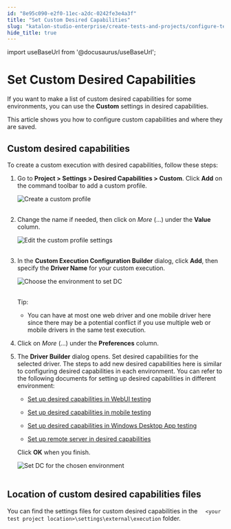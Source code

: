 ```yaml
---
id: "8e95c090-e2f0-11ec-a2dc-0242fe3e4a3f"
title: "Set Custom Desired Capabilities"
slug: "katalon-studio-enterprise/create-tests-and-projects/configure-test-cases/desired-capabilities/set-custom-desired-capabilities"
hide_title: true
---
```

import useBaseUrl from '@docusaurus/useBaseUrl';

    

# <a id="id" class="anchor_top_offset"/><a id="ariaid-title1" class="anchor_top_offset"/>Set Custom Desired Capabilities

    
      
<p xmlns="http://www.w3.org/1999/xhtml" className="p">If you want to make a list of custom desired capabilities for   some environments, you can use the <strong className="ph b">Custom</strong> settings   in desired capabilities.</p> 
      
<p xmlns="http://www.w3.org/1999/xhtml" className="p">This article shows you how to configure custom capabilities and   where they are saved.</p> 
    
  

## <a id="id_1" class="anchor_top_offset"/>Custom desired capabilities

<p xmlns="http://www.w3.org/1999/xhtml" className="p">To create a custom execution with desired capabilities, follow   these steps:</p> 
<ol xmlns="http://www.w3.org/1999/xhtml" className="ol"><li className="li">     <p className="p">Go to <strong className="ph b">Project &gt; Settings &gt; Desired Capabilities         &gt; Custom</strong>. Click <strong className="ph b">Add</strong> on the command       toolbar to add a custom profile.</p>     <p className="p">       <img className="image" src={useBaseUrl("https://github.com/katalon-studio/docs-images/raw/master/katalon-studio/docs/project-settings-new-ui/KS-DC-Custom-settings.png")} alt="Create a custom profile" /><br /><br />     </p>   </li><li className="li">     <p className="p">Change the name if needed, then click on       <em className="ph i">More</em> (...) under the <strong className="ph b">Value</strong>       column.</p>     <p className="p">       <img className="image" src={useBaseUrl("https://github.com/katalon-studio/docs-images/raw/master/katalon-studio/docs/project-settings-new-ui/KS-DC-CUSTOM-Add-property.png")} alt="Edit the custom profile settings" /><br /><br />     </p>   </li><li className="li">     <p className="p">In the <strong className="ph b">Custom Execution Configuration         Builder</strong> dialog, click <strong className="ph b">Add</strong>, then       specify the <strong className="ph b">Driver Name</strong> for your custom       execution.</p>     <p className="p">       <img className="image" src={useBaseUrl("https://github.com/katalon-studio/docs-images/raw/master/katalon-studio/docs/execution-settings/KS-DC-Choose-environment.png")} alt="Choose the environment to set DC" /><br /><br />     </p>     <div className="note tip note_tip"><span className="note__title">Tip:</span>        <p className="p" /><ul className="ul"><li className="li"><p className="p">You can have at most one web driver and one mobile driver here             since there may be a potential conflict if you use multiple web or             mobile drivers in the same test execution.</p></li></ul>     </div>   </li><li className="li">     <p className="p">Click on <em className="ph i">More</em> (...) under the       <strong className="ph b">Preferences</strong> column.</p>   </li><li className="li">     <p className="p">The <strong className="ph b">Driver Builder</strong> dialog opens. Set       desired capabilities for the selected driver. The steps to add new       desired capabilities here is similar to configuring desired       capabilities in each environment. You can refer to the following       documents for setting up desired capabilities in different       environment:</p>     <ul className="ul"><li className="li">         <p className="p">           <a className="xref" href="/docs/legacy/katalon-studio-enterprise/create-tests-and-projects/configure-test-cases/desired-capabilities/set-up-desired-capabilities-for-webui-testing">Set             up desired capabilities in WebUI testing</a>         </p>       </li><li className="li">         <p className="p"> <a className="xref" href="/docs/legacy/katalon-studio-enterprise/create-tests-and-projects/configure-test-cases/desired-capabilities/set-up-desired-capabilities-in-mobile-testing">Set             up desired capabilities in mobile testing</a>         </p>       </li><li className="li">         <p className="p">           <a className="xref" href="/docs/legacy/katalon-studio-enterprise/create-tests-and-projects/configure-test-cases/desired-capabilities/set-up-desired-capabilities-in-windows-desktop-app-testing">Set             up desired capabilities in Windows Desktop App testing</a>         </p>       </li><li className="li">         <p className="p">           <a className="xref" href="/docs/legacy/katalon-studio-enterprise/create-tests-and-projects/configure-test-cases/desired-capabilities/set-up-remote-server-in-desired-capabilities">Set             up remote server in desired capabilities</a>         </p>       </li></ul>     <p className="p">Click <strong className="ph b">OK</strong> when you finish.</p>     <p className="p">       <img className="image" src={useBaseUrl("https://github.com/katalon-studio/docs-images/raw/master/katalon-studio/docs/execution-settings/KS-DC-Set-DC-for-the-chosen-%20environment.png")} alt="Set DC for the chosen environment" /><br /><br />     </p>   </li></ol> 

## <a id="id_2" class="anchor_top_offset"/>Location of custom desired capabilities files

<p xmlns="http://www.w3.org/1999/xhtml" className="p">You can find the settings files for custom desired capabilities   in the <code className="ph codeph">  &lt;your test project location&gt;\settings\external\execution</code> folder.</p> 
